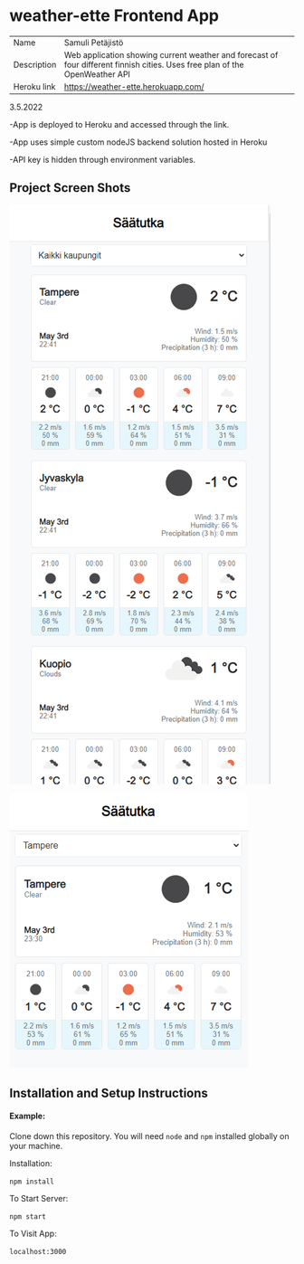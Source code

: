 # weather-ette Frontend App

|             |                                                                                                                              |
| ----------- | :--------------------------------------------------------------------------------------------------------------------------- |
| Name        | Samuli Petäjistö                                                                                                             |
| Description | Web application showing current weather and forecast of four different finnish cities. Uses free plan of the OpenWeather API |
| Heroku link | https://weather-ette.herokuapp.com/                                                                                          |

3.5.2022

-App is deployed to Heroku and accessed through the link.

-App uses simple custom nodeJS backend solution hosted in Heroku

-API key is hidden through environment variables.

## Project Screen Shots

![alt text](./screenshots/1.PNG)

![alt text](screenshots/2.PNG)

## Installation and Setup Instructions

#### Example:

Clone down this repository. You will need `node` and `npm` installed globally on your machine.

Installation:

`npm install`

To Start Server:

`npm start`

To Visit App:

`localhost:3000`

